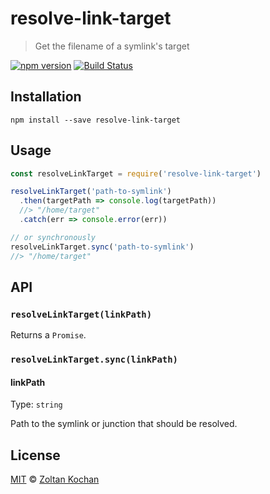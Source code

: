 # resolve-link-target

> Get the filename of a symlink's target

[![npm version](https://img.shields.io/npm/v/resolve-link-target.svg)](https://www.npmjs.com/package/resolve-link-target) [![Build Status](https://img.shields.io/travis/zkochan/resolve-link-target/master.svg)](https://travis-ci.org/zkochan/resolve-link-target)

## Installation

```
npm install --save resolve-link-target
```

## Usage

```js
const resolveLinkTarget = require('resolve-link-target')

resolveLinkTarget('path-to-symlink')
  .then(targetPath => console.log(targetPath))
  //> "/home/target"
  .catch(err => console.error(err))

// or synchronously
resolveLinkTarget.sync('path-to-symlink')
//> "/home/target"
```

## API

### `resolveLinkTarget(linkPath)`

Returns a `Promise`.

### `resolveLinkTarget.sync(linkPath)`

#### linkPath

Type: `string`

Path to the symlink or junction that should be resolved.

## License

[MIT](LICENSE) © [Zoltan Kochan](https://www.kochan.io/)
